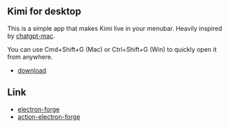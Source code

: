 ## Kimi for desktop

This is a simple app that makes Kimi live in your menubar. Heavily inspired
by [chatgpt-mac](https://github.com/vincelwt/chatgpt-mac/).

You can use Cmd+Shift+G (Mac) or Ctrl+Shift+G (Win) to quickly open it from anywhere.

- [download](https://github.com/hocgin/kimi-app/releases)

## Link

- [electron-forge](https://www.electronforge.io/)
- [action-electron-forge](https://github.com/jsoma/action-electron-forge)
